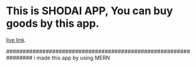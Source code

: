 # This is SHODAI APP, You can buy goods by this app.

[live link](https://shodai-2d49c.web.app/).

################################################################
i made this app by using MERN
